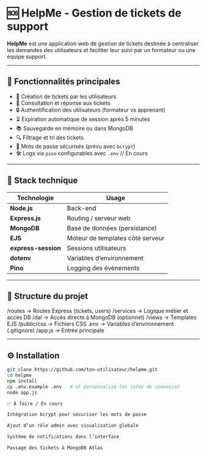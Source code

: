 # 🆘 HelpMe - Gestion de tickets de support

**HelpMe** est une application web de gestion de tickets destinée à centraliser les demandes des utilisateurs et faciliter leur suivi par un formateur ou une équipe support.

---

## 🚀 Fonctionnalités principales

- 📝 Création de tickets par les utilisateurs
- 🧾 Consultation et réponse aux tickets
- 🔒 Authentification des utilisateurs (formateur vs apprenant)
- ⏳ Expiration automatique de session après 5 minutes
- 📚 Sauvegarde en mémoire ou dans MongoDB
- 🔍 Filtrage et tri des tickets
- 🔐 Mots de passe sécurisés (prévu avec `bcrypt`)
- 🛠️ Logs via `pino` configurables avec `.env` // En cours

---

## 🧱 Stack technique

| Technologie | Usage |
|-------------|-------|
| **Node.js** | Back-end |
| **Express.js** | Routing / serveur web |
| **MongoDB** | Base de données (persistance) |
| **EJS** | Moteur de templates côté serveur |
| **express-session** | Sessions utilisateurs |
| **dotenv** | Variables d’environnement |
| **Pino** | Logging des événements | // En cours
---

## 📁 Structure du projet

/routes → Routes Express (tickets, users)
/services → Logique métier et accès DB
/dal → Accès directs à MongoDB (optionnel)
/views → Templates EJS
/public/css → Fichiers CSS
.env → Variables d’environnement (.gitignore)
/app.js → Entrée principale


---

## ⚙️ Installation

```bash
git clone https://github.com/ton-utilisateur/helpme.git
cd helpme
npm install
cp .env.example .env   # et personnalise les infos de connexion
node app.js

✅ À faire / En cours

Intégration bcrypt pour sécuriser les mots de passe

Ajout d’un rôle admin avec visualisation globale

Système de notifications dans l’interface

Passage des tickets à MongoDB Atlas
